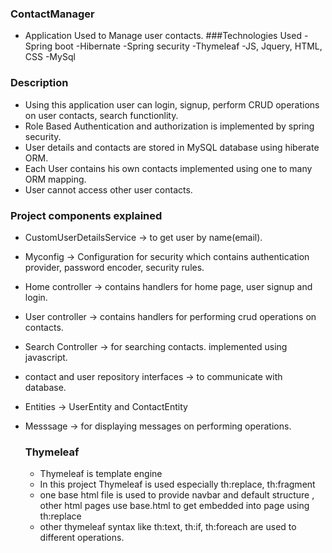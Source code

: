 ### ContactManager
- Application Used to Manage user contacts.
###Technologies Used
-Spring boot
-Hibernate
-Spring security
-Thymeleaf
-JS, Jquery, HTML, CSS
-MySql

 ### Description
 - Using this application user can login, signup, perform CRUD operations on user contacts, search functionlity.
 - Role Based Authentication and authorization is implemented by spring security.
 - User details and contacts are stored in MySQL database using hiberate ORM.
 - Each User contains his own contacts implemented using one to many ORM mapping.
 - User cannot access other user contacts.

 ### Project components explained
 - CustomUserDetailsService -> to get user by name(email).
 - Myconfig -> Configuration for security which contains authentication provider, password encoder, security rules.
 - Home controller -> contains handlers for home page, user signup and login.
 - User controller -> contains handlers for performing crud operations on contacts.
 - Search Controller -> for searching contacts. implemented using javascript.
 - contact and user repository interfaces -> to communicate with database.
 - Entities -> UserEntity and ContactEntity
 - Messsage -> for displaying messages on performing operations.
 
   ### Thymeleaf
   - Thymeleaf is template engine
   - In this project Thymeleaf is used especially th:replace, th:fragment
   - one base html file is used to provide navbar and default structure , other html pages use base.html to get embedded into page using th:replace
   - other thymeleaf syntax like th:text, th:if, th:foreach are used to different operations.
   
 
 

